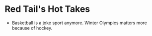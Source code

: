 # Red Tail's Hot Takes 
* Basketball is a joke sport anymore. Winter Olympics matters more because of hockey.

